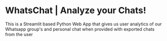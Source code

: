 # WhatsChat | Analyze your Chats!
This is a Streamlit based Python Web App that gives us user analytics of our Whatsapp group's and personal chat when provided with exported chats from the user
